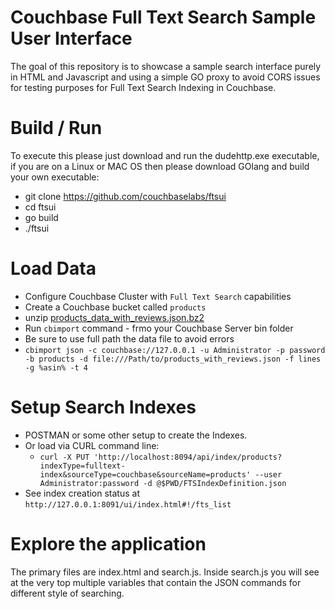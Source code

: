 # Couchbase Full Text Search Sample User Interface

The goal of this repository is to showcase a sample search interface purely in HTML and Javascript and using a simple GO proxy to avoid CORS issues for testing purposes for Full Text Search Indexing in Couchbase.

# Build / Run

To execute this please just download and run the dudehttp.exe executable, if you are on a Linux or MAC OS then please download GOlang and build your own executable:
* git clone https://github.com/couchbaselabs/ftsui
* cd ftsui
* go build
* ./ftsui

# Load Data

* Configure Couchbase Cluster with ``Full Text Search`` capabilities
* Create a Couchbase bucket called ``products``
* unzip [products_data_with_reviews.json.bz2](https://github.com/couchbaselabs/ftsui/blob/master/products_with_reviews.json.bz2?raw=truep)
* Run ``cbimport`` command - frmo your Couchbase Server bin folder
* Be sure to use full path the data file to avoid errors
* ``cbimport json -c couchbase://127.0.0.1 -u Administrator -p password -b products -d file:///Path/to/products_with_reviews.json -f lines -g %asin% -t 4``

# Setup Search Indexes
* POSTMAN or some other setup to create the Indexes.
* Or load via CURL command line:
  * ``curl -X PUT 'http://localhost:8094/api/index/products?indexType=fulltext-index&sourceType=couchbase&sourceName=products' --user Administrator:password -d @$PWD/FTSIndexDefinition.json``
* See index creation status at ``http://127.0.0.1:8091/ui/index.html#!/fts_list``

# Explore the application
The primary files are index.html and search.js.
Inside search.js you will see at the very top multiple variables that contain the JSON commands for different style of searching.
